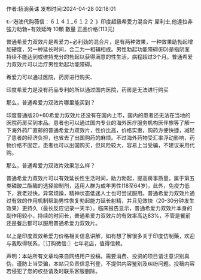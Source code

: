 <p>作者:轿淌黄诔 发布时间:2024-04-28 02:18:01</p>
<p>《✅港澳代购薇信：６１４１_６１２２ 》印度超級希愛力混合片 犀利士,他達拉非 強力助勃+有效延時 10顆 數量 正品价格(113元) </p>
									<p>普通希爱力双效片是希爱力+必利劲的混合片，是有两种效果，一种效果助勃起增加硬度，另一种延长时间，合二为一相辅相成。男性勃起功能障碍(ED)是指阴茎持续不能达到或维持充分的勃起以获得满意的性生活，病程超过3个月。普通希爱力双效片可以治疗男性勃起功能障碍。</p><p></p><p></p><p>希爱力可以通过医院，药房进行购买、</p><p>印度希爱力是没有药品专利的所以通过国内医院，药房是无法进行购买</p><p>那么，普通希爱力双效片哪里能买到？</p><p>印度普通版20+60希爱力双效片还没有在国内上市，国内的患者还无法在当地的医院药房买到本品。患者也可以通过国内专业的海外医疗服务机构医伴旅等了解一下海外药厂直邮的普通希爱力双效片，性价比高，价格实惠，购药方便快捷，减轻了患者的经济负担，也省去了出国购药的麻烦。不过海外药物受汇率浮动影响，药物价格不固定，患者也可以出国购买，但风险较大，容易上当受骗，不建议采用代购。</p><p>那么，普通希爱力双效片效果怎么样？</p><p>普通希爱力双效片可以有效延长性生活时间，助力勃起，提高房事质量，属于第五类磷酸二酯酶的选择抑制剂，适用人群为成年男性(18至64岁)，此外，免疫力低下，衰老过快，异常烦躁，精神状态低迷人士也可尝试服用。普通希爱力双效片通过有效的作用机制帮助男性恢复勃起能力延长射精，并且见效快（20-30分钟发生效果）更持久（最长反应记录一天半）。临床报告显示，普通希爱力双效片本身的副作用较小，持续的时间长，普通希爱力双效片的有效率高达83%，不管是餐前还是餐后都可以服用普通希爱力双效片。</p><p>以上是印度双效希爱力价格相关信息讲解，如有想了解很多关于印度仿制藥，欢迎与我取得联系，〖订购微信:〗七年老店，值得信赖。</p>				声明：本站所有文章均来自网络用户投稿，需要消费、投资的项目请注意识别真伪，谨防上当受骗，本站只负责信息刊登，不提供内容鉴别及纠纷问题。投稿内容若侵犯了您的权益请及时联系客服删除。				
